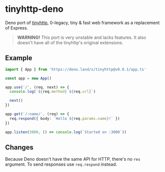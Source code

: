 # tinyhttp-deno

Deno port of [tinyhttp](https://github.com/talentlessguy/tinyhttp), 0-legacy, tiny &amp; fast web framework as a replacement of Express.

> **WARNING!** This port is very unstable and lacks features. It also doesn't have all of the tinyhttp's original extensions.

## Example

```ts
import { App } from 'https://deno.land/x/tinyhttp@v0.0.1/app.ts'

const app = new App()

app.use('/', (req, next) => {
  console.log(`${req.method} ${req.url}`)

  next()
})

app.get('/:name/', (req) => {
  req.respond({ body: `Hello ${req.params.name}!` })
})

app.listen(3000, () => console.log(`Started on :3000`))
```

## Changes

Because Deno doesn't have the same API for HTTP, there's no `res` argument. To send responses use `req.respond` instead.
